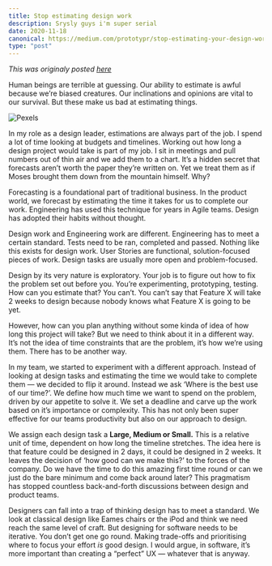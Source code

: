 ```yaml
---
title: Stop estimating design work
description: Srysly guys i'm super serial
date: 2020-11-18
canonical: https://medium.com/prototypr/stop-estimating-your-design-work-8372cd1a99c3
type: "post"
---
```


*This was originaly posted [here](https://medium.com/prototypr/stop-estimating-your-design-work-8372cd1a99c3)*

Human beings are terrible at guessing. Our ability to estimate is awful because we’re biased creatures. Our inclinations and opinions are vital to our survival. But these make us bad at estimating things.

![Pexels](https://miro.medium.com/v2/resize:fit:1400/format:webp/0*zBCVBiAPlJT9xBTs)

In my role as a design leader, estimations are always part of the job. I spend a lot of time looking at budgets and timelines. Working out how long a design project would take is part of my job. I sit in meetings and pull numbers out of thin air and we add them to a chart. It’s a hidden secret that forecasts aren’t worth the paper they’re written on. Yet we treat them as if Moses brought them down from the mountain himself. Why?

Forecasting is a foundational part of traditional business. In the product world, we forecast by estimating the time it takes for us to complete our work. Engineering has used this technique for years in Agile teams. Design has adopted their habits without thought.

Design work and Engineering work are different. Engineering has to meet a certain standard. Tests need to be ran, completed and passed. Nothing like this exists for design work. User Stories are functional, solution-focused pieces of work. Design tasks are usually more open and problem-focused.

Design by its very nature is exploratory. Your job is to figure out how to fix the problem set out before you. You’re experimenting, prototyping, testing. How can you estimate that? You can’t. You can’t say that Feature X will take 2 weeks to design because nobody knows what Feature X is going to be yet.

However, how can you plan anything without some kinda of idea of how long this project will take? But we need to think about it in a different way. It’s not the idea of time constraints that are the problem, it’s how we’re using them. There has to be another way.

In my team, we started to experiment with a different approach. Instead of looking at design tasks and estimating the time we would take to complete them — we decided to flip it around. Instead we ask ‘Where is the best use of our time?’. We define how much time we want to spend on the problem, driven by our appetite to solve it. We set a deadline and carve up the work based on it’s importance or complexity. This has not only been super effective for our teams productivity but also on our approach to design.

We assign each design task a **Large, Medium or Small.** This is a relative unit of time, dependent on how long the timeline stretches. The idea here is that feature could be designed in 2 days, it could be designed in 2 weeks. It leaves the decision of ‘how good can we make this?’ to the forces of the company. Do we have the time to do this amazing first time round or can we just do the bare minimum and come back around later? This pragmatism has stopped countless back-and-forth discussions between design and product teams.

Designers can fall into a trap of thinking design has to meet a standard. We look at classical design like Eames chairs or the iPod and think we need reach the same level of craft. But designing for software needs to be iterative. You don’t get one go round. Making trade-offs and prioritising where to focus your effort _is_ good design. I would argue, in software, it’s more important than creating a “perfect” UX — whatever that is anyway.
